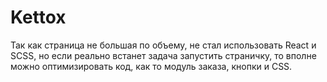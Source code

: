 # Kettox
Так как страница не большая по объему, не стал использовать React и SCSS, но если реально встанет задача запустить страничку, то вполне можно оптимизировать код, как то модуль заказа, кнопки и CSS. 

